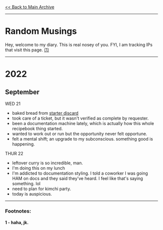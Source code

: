 
[<< Back to Main Archive](../../README.md)

---

# Random Musings

Hey, welcome to my diary. This is real nosey of you.
FYI, I am tracking IPs that visit this page. [(1)](#1---haha-jk)

---

# 2022

## September

WED 21
- baked bread from [starter discard](../../Bread/discard-bread.md)
- took care of a ticket, but it wasn't verified as complete by requester.
- been a documentation machine lately, which is actually how this whole recipebook thing started.
- wanted to work out or run but the opportunity never felt opportune.
- felt a mental shift; an upgrade to my subconscious. something good is happening.

THUR 22
- leftover curry is so incredible, man.
- I'm doing this on my lunch
- I'm addicted to documentation styling. I told a coworker I was going HAM on docs and they said they've heard. I feel like that's saying something. lol
- need to plan for kimchi party.
- today is auspicious.



---

### Footnotes:

#### 1 - haha, jk.